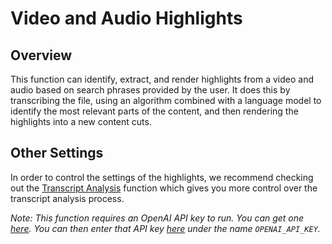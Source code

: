 # Video and Audio Highlights

## Overview
This function can identify, extract, and render highlights from a video and audio based on search phrases provided by the user. It does this by transcribing the file, using an algorithm combined with a language model to identify the most relevant parts of the content, and then rendering the highlights into a new content cuts.

## Other Settings
In order to control the settings of the highlights, we recommend checking out the [Transcript Analysis](https://www.sievedata.com/functions/sieve/video_transcript_analyzer) function which gives you more control over the transcript analysis process.

*Note: This function requires an OpenAI API key to run. You can get one [here](https://platform.openai.com/signup). You can then enter that API key [here](https://www.sievedata.com/dashboard/settings/secrets) under the name `OPENAI_API_KEY`.*
